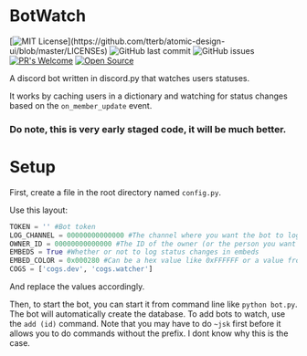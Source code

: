 # BotWatch
[![MIT License](https://img.shields.io/apm/l/atomic-design-ui.svg?)](https://github.com/tterb/atomic-design-ui/blob/master/LICENSEs)
![GitHub last commit](https://img.shields.io/github/last-commit/averwhy/BotWatch)
![GitHub issues](https://img.shields.io/github/issues/averwhy/BotWatch)
[![PR's Welcome](https://img.shields.io/badge/PRs-welcome-brightgreen.svg?style=flat)](https://github.com/averwhy/BotWatch/compare)
[![Open Source](https://badges.frapsoft.com/os/v1/open-source.svg?v=103)](https://opensource.org/)

A discord bot written in discord.py that watches users statuses.

It works by caching users in a dictionary and watching for status changes based on the `on_member_update` event.

### Do note, this is very early staged code, it will be much better.


# Setup

First, create a file in the root directory named `config.py`.

Use this layout:
```py
TOKEN = '' #Bot token
LOG_CHANNEL = 00000000000000 #The channel where you want the bot to log the status changes
OWNER_ID = 00000000000000 #The ID of the owner (or the person you want pinged when a status is changed to offline)
EMBEDS = True #Whether or not to log status changes in embeds
EMBED_COLOR = 0x000280 #Can be a hex value like 0xFFFFFF or a value from the library like 'discord.Color.blue()'
COGS = ['cogs.dev', 'cogs.watcher']
```
And replace the values accordingly.

Then, to start the bot, you can start it from command line like `python bot.py`.
The bot will automatically create the database. To add bots to watch, use the `add (id)` command.
Note that you may have to do `~jsk` first before it allows you to do commands without the prefix. I dont know why this is the case.
